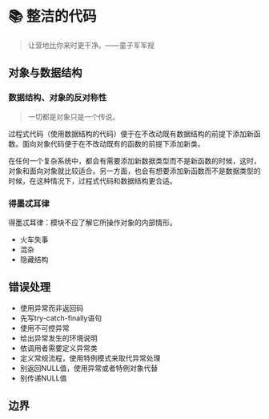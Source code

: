 # :books: 整洁的代码

> 让营地比你来时更干净。——童子军军规

## 对象与数据结构

### 数据结构、对象的反对称性

> 一切都是对象只是一个传说。

过程式代码（使用数据结构的代码）便于在不改动既有数据结构的前提下添加新函数。面向对象代码便于在不改动既有的函数的前提下添加新类。

在任何一个复杂系统中，都会有需要添加新数据类型而不是新函数的时候，这时，对象和面向对象就比较适合。另一方面，也会有想要添加新函数而不是数据类型的时候，在这种情况下，过程式代码和数据结构更合适。

### 得墨忒耳律

得墨忒耳律：模块不应了解它所操作对象的内部情形。

- 火车失事
- 混杂
- 隐藏结构

## 错误处理

- 使用异常而非返回码
- 先写try-catch-finally语句
- 使用不可控异常
- 给出异常发生的环境说明
- 依调用者需要定义异常类
- 定义常规流程，使用特例模式来取代异常处理
- 别返回NULL值，使用异常或者特例对象代替
- 别传递NULL值

## 边界

